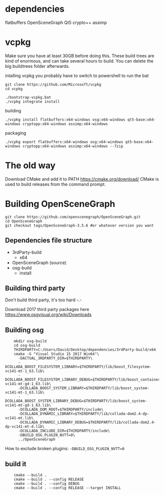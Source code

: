# dependencies

flatbuffers
OpenSceneGraph
Qt5
crypto++
assimp

# vcpkg

Make sure you have at least 30GB before doing this. These build trees are kind of enormous, and can take several hours to build. You can delete the big buildtrees folder afterwards.

intalling vcpkg
you probably have to switch to powershell to run the bat
```
git clone https://github.com/Microsoft/vcpkg
cd vcpkg

./bootstrap-vcpkg.bat
./vcpkg integrate install
```

building
```
./vcpkg install flatbuffers:x64-windows osg:x64-windows qt5-base:x64-windows cryptopp:x64-windows assimp:x64-windows
```

packaging
```
./vcpkg export flatbuffers:x64-windows osg:x64-windows qt5-base:x64-windows cryptopp:x64-windows assimp:x64-windows --7zip
```


# The old way

Download CMake and add it to PATH https://cmake.org/download/
CMake is used to build releases from the command prompt.


# Building OpenSceneGraph

```
git clone https://github.com/openscenegraph/OpenSceneGraph.git
cd OpenSceneGraph
git checkout tags/OpenSceneGraph-3.5.6 #or whatever version you want
```

## Dependencies file structure

- 3rdParty-build
    - x64
- OpenSceneGraph (source)
- osg-build
    - install
  
## Building third party

Don't build third party, it's too hard -.-

Download 2017 third party packages here
https://www.osgvisual.org/wiki/Downloads

## Building osg

```
	mkdir osg-build
	cd osg-build
	THIRDPARTY=C:/Users/David/Desktop/dependencies/3rdParty-build/x64
	cmake -G "Visual Studio 15 2017 Win64"\
	  -DACTUAL_3RDPARTY_DIR=$THIRDPARTY\
	  -DCOLLADA_BOOST_FILESYSTEM_LIBRARY=$THIRDPARTY/lib/boost_filesystem-vc141-mt-1_63.lib\
	  -DCOLLADA_BOOST_FILESYSTEM_LIBRARY_DEBUG=$THIRDPARTY/lib/boost_container-vc141-mt-gd-1_63.lib\
	  -DCOLLADA_BOOST_SYSTEM_LIBRARY=$THIRDPARTY/lib/boost_system-vc141-mt-1_63.lib\
	  -DCOLLADA_BOOST_SYSTEM_LIBRARY_DEBUG=$THIRDPARTY/lib/boost_system-vc141-mt-gd-1_63.lib\
	  -DCOLLADA_DOM_ROOT=$THIRDPARTY/include\
	  -DCOLLADA_DYNAMIC_LIBRARY=$THIRDPARTY/lib/collada-dom2.4-dp-vc141-mt.lib\
	  -DCOLLADA_DYNAMIC_LIBRARY_DEBUG=$THIRDPARTY/lib/collada-dom2.4-dp-vc141-mt-d.lib\
	  -DCOLLADA_INCLUDE_DIR=$THIRDPARTY/include\
	  -DBUILD_OSG_PLUGIN_NVTT=0\
	  ../OpenSceneGraph
```

How to exclude broken plugins:
`-DBUILD_OSG_PLUGIN_NVTT=0`

## build it

```
	cmake --build .
	cmake --build . --config RELEASE
	cmake --build . --config DEBUG
	cmake --build . --config RELEASE --target INSTALL
```
